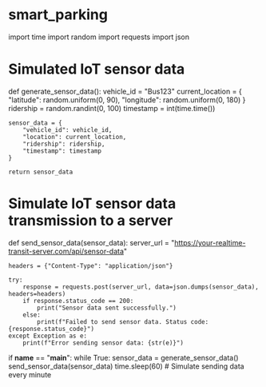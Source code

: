 # smart_parking

import time
import random
import requests
import json

# Simulated IoT sensor data
def generate_sensor_data():
    vehicle_id = "Bus123"
    current_location = {
        "latitude": random.uniform(0, 90),
        "longitude": random.uniform(0, 180)
    }
    ridership = random.randint(0, 100)
    timestamp = int(time.time())

    sensor_data = {
        "vehicle_id": vehicle_id,
        "location": current_location,
        "ridership": ridership,
        "timestamp": timestamp
    }

    return sensor_data

# Simulate IoT sensor data transmission to a server
def send_sensor_data(sensor_data):
    server_url = "https://your-realtime-transit-server.com/api/sensor-data"
   
    headers = {"Content-Type": "application/json"}
   
    try:
        response = requests.post(server_url, data=json.dumps(sensor_data), headers=headers)
        if response.status_code == 200:
            print("Sensor data sent successfully.")
        else:
            print(f"Failed to send sensor data. Status code: {response.status_code}")
    except Exception as e:
        print(f"Error sending sensor data: {str(e)}")

if __name__ == "__main__":
    while True:
        sensor_data = generate_sensor_data()
        send_sensor_data(sensor_data)
        time.sleep(60)  # Simulate sending data every minute
